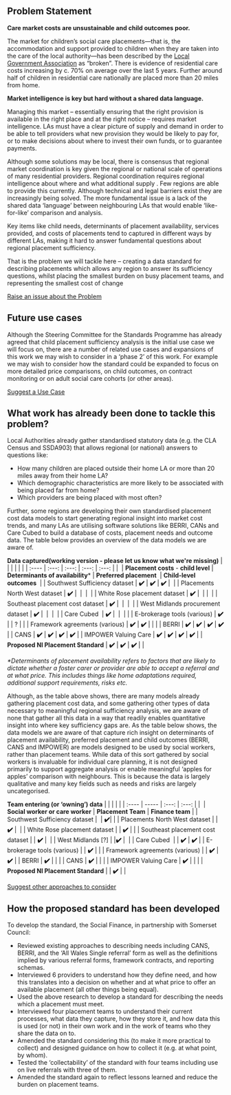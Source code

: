 ## Problem Statement

**Care market costs are unsustainable and child outcomes poor.**  

The market for children’s social care placements—that is, the accommodation and support provided to children when they are taken into the care of the local authority—has been described by the [Local Government Association](https://www.local.gov.uk/about/news/childrens-social-care-placements-costing-ps10000-plus-rise-sharply-five-years-new-lga) as “broken”. There is evidence of residential care costs increasing by c. 70% on average over the last 5 years. Further around half of children in residential care nationally are placed more than 20 miles from home.    
   
**Market intelligence is key but hard without a shared data language.**  

Managing this market – essentially ensuring that the right provision is available in the right place and at the right notice – requires market intelligence. LAs must have a clear picture of supply and demand in order to be able to tell providers what new provision they would be likely to pay for, or to make decisions about where to invest their own funds, or to guarantee payments.  

Although some solutions may be local, there is consensus that regional market coordination is key given the regional or national scale of operations of many residential providers. Regional coordination requires regional intelligence about where and what additional supply . Few regions are able to provide this currently. Although technical and legal barriers exist they are increasingly being solved. The more fundamental issue is a lack of the shared data ‘language’ between neighbouring LAs that would enable ‘like-for-like’ comparison and analysis.  

Key items like child needs, determinants of placement availability, services provided, and costs of placements tend to captured in different ways by different LAs, making it hard to answer fundamental questions about regional placement sufficiency.  

That is the problem we will tackle here – creating a data standard for describing placements which allows any region to answer its sufficiency questions, whilst placing the smallest burden on busy placement teams, and representing the smallest cost of change 

<a href="https://github.com/SocialCareData/placements-standard/issues/new?template=content_issue.yml&title=Issue+regarding+Placements+Spec+the+Problem" class="web-button" target="_blank">Raise an issue about the Problem</a>

## Future use cases  

Although the Steering Committee for the Standards Programme has already agreed that child placement sufficiency analysis is the initial use case we will focus on, there are a number of related use cases and expansions of this work we may wish to consider in a ‘phase 2’ of this work. For example we may wish to consider how the standard could be expanded to focus on more detailed price comparisons, on child outcomes, on contract monitoring or on adult social care cohorts (or other areas).   

<a href="https://github.com/SocialCareData/placements-standard/issues/new?template=content_issue.yml&title=Suggesting+a+Use+Case" class="web-button" target="_blank">Suggest a Use Case</a> 

## What work has already been done to tackle this problem?  

Local Authorities already gather standardised statutory data (e.g. the CLA Census and SSDA903) that allows regional (or national) answers to questions like:  

* How many children are placed outside their home LA or more than 20 miles away from their home LA?   
* Which demographic characteristics are more likely to be associated with being placed far from home?   
* Which providers are being placed with most often?

Further, some regions are developing their own standardised placement cost data models to start generating regional insight into market cost trends, and many LAs are utilising software solutions like BERRI, CANs and Care Cubed to build a database of costs, placement needs and outcome data. The table below provides an overview of the data models we are aware of.  

<div class="background-table">

  **Data captured(working version - please let us know what we're missing)**
|   |  |  |  |  |
| :---- | :---: | :---: | :---: | :---: |
| ​  | **Placement costs** - ​**child level**​  | **Determinants of availability**​\*  | **Preferred placement** ​  | **Child-level** ​**outcomes** ​  |
| Southwest Sufficiency dataset​  | **✔️**​  | **✔️**​  | **✔️**​  | ​  |
| Placements North West dataset​  | **✔️**​  | ​  | ​  | ​  |
| White Rose placement dataset​  | **✔️**​  | ​  |   | ​  |
| Southeast placement cost dataset​  | **✔️**​  | ​  | ​  | ​  |
| West Midlands procurement dataset  | **✔️**​  | ​  | ​  | ​  |
| Care Cubed ​  | **✔️​**  | ​  | ​  |   |
| E-brokerage tools (various)  | **✔️**  |   | ?  |   |
| Framework agreements (various)  | **✔️**  | **✔️**  |   |   |
| BERRI​  | **✔️**  | **✔️**  | **✔️**  | **✔️**  |
| CANS​  | **✔️**  | **✔️**  | **✔️**  | **✔️**  |
| IMPOWER Valuing Care  | **✔️**  | **✔️**  | **✔️**  | **✔️**  |
| **Proposed Nl Placement Standard**  | **✔️**  | **✔️**  | **✔️**  |   |

*\*Determinants of placement availability refers to factors that are likely to dictate whether a foster carer or provider are able to accept a referral and at what price. This includes things like home adaptations required, additional support requirements, risks etc.*

</div>


Although, as the table above shows, there are many models already gathering placement cost data, and some gathering other types of data necessary to meaningful regional sufficiency analysis, we are aware of none that gather all this data in a way that readily enables quantitative insight into where key sufficiency gaps are. As the table below shows, the data models we are aware of that capture rich insight on determinants of placement availability, preferred placement and child outcomes (BERRI, CANS and IMPOWER) are models designed to be used by social workers, rather than placement teams. While data of this sort gathered by social workers is invaluable for individual care planning, it is not designed primarily to support aggregate analysis or enable meaningful ‘apples for apples’ comparison with neighbours. This is because the data is largely qualitative and many key fields such as needs and risks are largely uncategorised.  

<div class="background-table">

**Team entering (or ‘owning’) data**
|   |   |  |  |
| :---- | ----- | :---: | :---: |
| ​  | **Social worker or care worker**  | **Placement Team**  | **Finance team**  |
| Southwest Sufficiency dataset​  | ​  | **✔️**​  |   |
| Placements North West dataset​  |   | ​**✔️**​  | ​  |
| White Rose placement dataset​  |   | ​**✔️**​  |   |
| Southeast placement cost dataset​  |   | ​**✔️**​  | ​  |
| West Midlands \[?\]​  |   | ​**✔️**​  | ​  |
| Care Cubed ​  |   | ​**✔️**​  | **✔️**​​  |
| E-brokerage tools (various)  |   | **✔️**​  |   |
| Framework agreements (various)  |   | **✔️**​  | **✔️**​  |
| BERRI​  | **✔️**​  |   |   |
| CANS​  | **✔️**​  |   |   |
| IMPOWER Valuing Care  | **✔️**​  |   |   |
| **Proposed Nl Placement Standard**  |   | **✔️**  |   |

</div> 

<a href="https://github.com/SocialCareData/placements-standard/issues/new?template=content_issue.yml&title=Suggesting+another+approach" class="web-button" target="_blank">Suggest other approaches to consider</a> 

## How the proposed standard has been developed  

To develop the standard, the Social Finance, in partnership with Somerset Council:  

* Reviewed existing approaches to describing needs including CANS, BERRI, and the ‘All Wales Single referral’ form as well as the definitions implied by various referral forms, framework contracts, and reporting schemas.   
* Interviewed 6 providers to understand how they define need, and how this translates into a decision on whether and at what price to offer an available placement (all other things being equal).   
* Used the above research to develop a standard for describing the needs which a placement must meet.   
* Interviewed four placement teams to understand their current processes, what data they capture, how they store it, and how data this is used (or not) in their own work and in the work of teams who they share the data on to.   
* Amended the standard considering this (to make it more practical to collect) and designed guidance on how to collect it (e.g. at what point, by whom).   
* Tested the ‘collectability’ of the standard with four teams including use on live referrals with three of them.   
* Amended the standard again to reflect lessons learned and reduce the burden on placement teams. 

<!-- ## Analysis enabled by the proposed placement standard  

* Uses cases vs data table here TBC 

**_Button: Let us know what analysis you would like to do with the proposed standard_** -->

 

 
